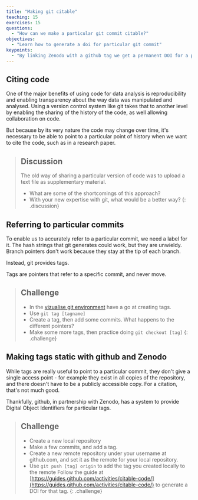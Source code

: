 ```yaml
---
title: "Making git citable"
teaching: 15
exercises: 15
questions:
  - "How can we make a particular git commit citable?"
objectives:
  - "Learn how to generate a doi for particular git commit"
keypoints:
  - "By linking Zenodo with a github tag we get a permanent DOI for a particular version of history."
---
```


## Citing code

One of the major benefits of using code for data analysis is reproducibility and enabling transparency about the way data was manipulated and analysed. Using a version control system like git takes that to another level by enabling the sharing of the history of the code, as well allowing collaboration on code. 

But because by its very nature the code may change over time, it's necessary to be able to point to a particular point of history when we want to cite the code, such as in a research paper. 

> ## Discussion
> The old way of sharing a particular version of code was to upload a text file as supplementary material.
> - What are some of the shortcomings of this approach?
> - With your new expertise with git, what would be a better way?
{: .discussion}



## Referring to particular commits

To enable us to accurately refer to a particular commit, we need a label for it. The hash strings that git generates could work, but they are unwieldy. Branch pointers don't work because they stay at the tip of each branch.

Instead, git provides tags.

Tags are pointers that refer to a specific commit, and never move.

> ## Challenge
>
> - In the [vizualise git environment](http://git-school.github.io/visualizing-git/#free) have a go at creating tags.
> - Use `git tag [tagname]`
> - Create a tag, then add some commits. What happens to the different pointers?
> - Make some more tags, then practice doing `git checkout [tag]`
{: .challenge}

## Making tags static with github and Zenodo

While tags are really useful to point to a particular commit, they don't give a single access point - for example they exist in all copies of the repository, and there doesn't have to be a publicly accessible copy. For a citation, that's not much good.

Thankfully, github, in partnership with Zenodo, has a system to provide Digital Object Identifiers for particular tags. 

> ## Challenge
>
> - Create a new local repository
> - Make a few commits, and add a tag.
> - Create a new remote repository under your username at github.com, and set it as the remote for your local repository.
> - Use `git push [tag] origin` to add the tag you created locally to the remote
> Follow the guide at [https://guides.github.com/activities/citable-code/](https://guides.github.com/activities/citable-code/) to generate a DOI for that tag.
{: .challenge}
